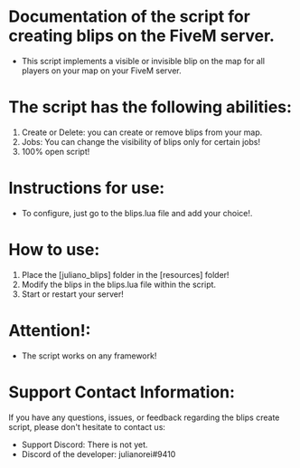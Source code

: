 # Documentation of the script for creating blips on the FiveM server.

- This script implements a visible or invisible blip on the map for all players on your map on your FiveM server. 

# The script has the following abilities:
1. Create or Delete: you can create or remove blips from your map.
2. Jobs: You can change the visibility of blips only for certain jobs!
3. 100% open script!

# Instructions for use:
- To configure, just go to the blips.lua file and add your choice!.

# How to use:
1. Place the [juliano_blips] folder in the [resources] folder!
2. Modify the blips in the blips.lua file within the script.
3. Start or restart your server!

# Attention!:
- The script works on any framework!

# Support Contact Information:

If you have any questions, issues, or feedback regarding the blips create script, please don't hesitate to contact us:

 - Support Discord: There is not yet.
 - Discord of the developer: julianorei#9410
